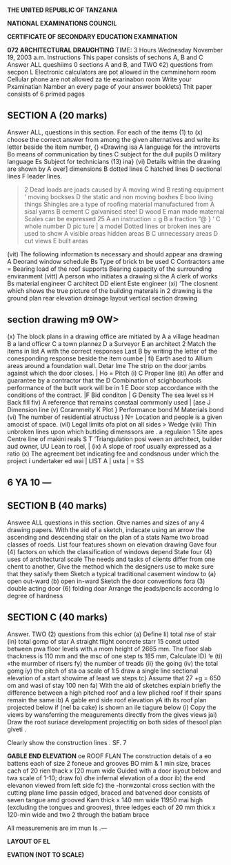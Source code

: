 **THE UNITED REPUBLIC OF TANZANIA**

**NATIONAL EXAMINATIONS COUNCIL**

**CERTIFICATE OF SECONDARY EDUCATION EXAMINATION**

**072 ARCHITECTURAL DRAUGHTING**
TIME: 3 Hours Wednesday November 19, 2003 a.m.
Instructions
This paper consists of sechons A, B and C
Answer ALL queshiims 0 sections A and B, and TWO ¢2) questions from secpon L
Electronic calculators are pot allowed in the cxmminehorn room
Cellular phone are not allowed za tie exarinabon room
Write your Pxaminatian Namber an every page of your answer booklets)
Thit paper consists of 6 primed pages

## SECTION A (20 marks)
Answer ALL, questions in this section.
For each of the items (1) to (x) choose the correct answer from among the given alternatives and write its letter beside the item number,
{) «Drawing isa
   A language for the introverts
Bo means of communication by tines
   C subject for the dull pupils
   D military language
Es Subject for technicians
(13)
ina}
(vi)
Details within the drawing are shown by
   A over] dimensions
   B dotted lines
   C hatched lines
   D sectional lines
F leader lines.
> 2
Dead loads are joads caused by
   A moving wind
   B resting equipment
' moving bockses
   D the static and non moving boxhes
   E boo living things
Shingles are a type of roofing material manufactured from
   A sisal yarns
   B cement
   C galvanised stee!
   D wood
E
man made maternal
Scales can be expressed 25
   A an instruction = g
   B a fraction “@ } ‘
   C whole number
   D pic ture
| a model
Dotted lines or broken ines are used to show
   A visible areas hidden areas
B
   C unnecessary areas
   D cut views
E
built areas

(vit) The following information ts necessary and should appear ana drawing
   A Deorand window schedule
Bs Type of brick tn be used
   C Contractors ame
= Bearing load of the roof supports
Bearing capacity of the surrounding enviranment
(vitt) A person who initiates a drawing si the
   A clerk of works
Bs material engineer
   C architect
DD elient
Este engineer
(xi) ‘The closnent which shows the true picture of the building materals in 2 drawing is the ground plan rear elevation drainage layout vertical section drawing

## section drawing m9 OW>
(x) The block plans in a drawing office are mitiated by
   A a village headman
   B a land officer
   C a town plannez
   D a Surveyor
E
an architect
2 Match the items in list A with the correct responses Last B by writing the letter of the conesponding response beside the item oumbe
| fi) Earth ased to Allium areas around a foundation wall. Detar Ime
The strip on the door jambs against which the door closes. | Ho = Pitch
(i)
   C Proper line
(iti) An offer and guarantee by a contractor that the D Combination of scighbourhools performance of the butlt work will be in 1 E Door stop accordance with the conditions of the contract. |F Bid conditon
| G Density
The sea level ss H Back fill fiv) A reference that remains constaal comrmonly used | [ase
J Dimension line
(v) Corammeity K Plot
} Performance bond
M Materials bond
(vi) The number of residential atructuss
) N= Location and people is a given amocist of space.
(vil) Legal limits ofa plot on all sides > Wedge
(viii) Thin unbroken lines upon which butlding dimenssors are . a regulaion
1 Site apes Centre line of makini reals
S
T ‘Triangulation posi ween an architect, builder aud owner, UU Lean to roel,
| (ix) A slope of roof usually expressed as a ratio
(x) The agreement bet indicating fee and condsnous under which the project i undertaker ed wai
| LIST A | usta |
= SS

6
YA
10
—
-

## SECTION B (40 marks)
Answee ALL questions in this section.
Gtve names and sizes of any 4 drawing papers.
With the aid of a sketch, indacate using an arrow the ascending and descending stair on the plan of a stats
Name two broad classes of roeds.
List four features shown on elevation drawing
Gave four (4) factors on which the classification of windows depend
State four (4) uses of architectural scale
The needs and tasks of clients differ from one chent to another, Give the method which the designers use to make sure that they satisfy them
Sketch a typical traditional casement window to
(a} open out-ward (b) open in-ward
Sketch the door conventions fora
(3) double acting door (6) folding doar
Arrange the jeads/pencils accordmg lo degree of hardness

## SECTION C (40 marks)
Answer. TWO (2) questions from this echior
(a) Define li) total nse of stair (in) total gomp of star
   A straight flight concrete starr 15 const ucted between pwa floor levels with.a mom height of
2665 mm. The floor slab thackness is 110 mm and the msc of one step ts 185 mm, Calculate
ID)
‘e
(ti) «the murmber of risers fy) the number of treads
{ii} the going
(iv) the total gomg iy) the pitch of sta oa scale of 1:5 draw a single line sectional elevation of a start showime af least we steps tc}
Assume that 27 +g = 650 om and wasi of stay 100 nen fa) With the aid of sketches explain briefly the difference between a high pitched roof and a lew pliched roof if their spans remain the same ib) A gable end side roof elevation yA ith its roof plan projected below if (nel ba cake) is shown an ile tiagure below
(i) Copy the views by wansferring the meagurements directly from the gives views jai) Draw the root suriace development projectitig on both sides of thesool plan giveti
.

Clearly show the construction lines
.
SF.
7

**GABLE END ELEVATION**
oe
ROOF FLAN
The construction detais of a eo battens each of size 2
foneue and grooves BO mim & 1 min size,
braces cach of 20 rien thack x [20 mum wide
Guided with a door isyout below and twa scale of 1-10; draw fo) dhe infernal elevation of a door ib) the end elevanon viewed from left side fc) the -horwzontal cross section with the cutting plane lime passin edged, braced and batvened door consists of seven tangue amd grooved
Kam thick x 140 mm wide 11950 mai high (excluding the tongues and grooves),
three ledges each of 20 mm thick x 120-min wide and two
2 through the batiam brace

All measuremenis are im mun
Is .—

**LAYOUT OF EL**

**EVATION (NOT TO SCALE)**
